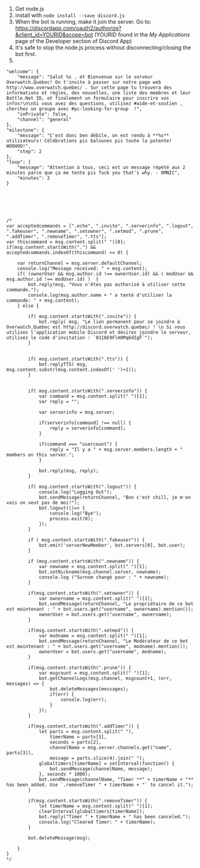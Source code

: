 1. Get node.js
2. install with `node install --save discord.js`
3. When the bot is running, make it join the server. Go to: 
	https://discordapp.com/oauth2/authorize?&client_id=YOURID&scope=bot  (YOURID found in the *My Applications* page of the Developer section of Discord App)
4. It's safe to stop the node.js process without disconnecting/closing the bot first. 
5. 


	"welcome": { 
		"message": "Salut %s , et Bienvenue sur le serveur Overwatch.Quebec! On t'invite à passer sur notre page web http://www.overwatch.quebec/ . Sur cette page tu trouvera des informations et règles, des nouvelles, une liste des membres et leur Battle.Net ID, et finalement un formulaire pour inscrire vos infos!\n\nSi vous avez des questions, utilisez #aide-et-soutien , cherchez un groupe avec #pc-looking-for-group  !",
		"inPrivate": false,
		"channel": "general"
	},
	"milestone": {
		"message": "C'est donc ben débile, on est rendu à **%s** utilisateurs! Célébrations pis balounes pis toute la patente! WOOHOO!",
		"step": 2
	},
	"loop": {
		"message": "Attention à tous, ceci est un message répété aux 2 minutes parce que ça me tente pis fuck you that's why. - OMNIC",
		"minutes": 2
	}






	/*
    var acceptedcommands = [".echo", ".invite", ".serverinfo", ".logout", ".fakeuser", ".newname", ".setowner", ".setmod", ".prune", ".addTimer", ".removeTimer", ".tts"];
    var thiscommand = msg.content.split(" ")[0];
	if(msg.content.startsWith(".") && acceptedcommands.indexOf(thiscommand) >= 0) {

		var returnChannel = msg.server.defaultChannel;
		console.log("Message received: " + msg.content);
		if( (ownerUser && msg.author.id !== ownerUser.id) && ( modUser && msg.author.id !== modUser.id) )  {
			bot.reply(msg, "Vous n'êtes pas authorisé à utiliser cette commande.");
	        console.log(msg.author.name + " a tenté d'utiliser la commande: " + msg.content);
		} else {
		
			if( msg.content.startsWith(".invite")) {
				bot.reply( msg, "Le lien permanent pour se joindre à Overwatch.Quebec est http://discord.overwatch.quebec/ ! \n Si vous utilisez l'application mobile Discord et désirez joindre le serveur, utilisez le code d'invitation : `0116E9FlHOMq6dIgF`");
			}


			if( msg.content.startsWith(".tts")) {
				bot.replyTTS( msg, msg.content.substr(msg.content.indexOf(' ')+1));
			}


			if( msg.content.startsWith(".serverinfo")) {
				var command = msg.content.split(" ")[1];
				var reply = "";

				var serverinfo = msg.server;

				if(serverinfo[command] !== null) {
					reply = serverinfo[command];
				}

				if(command === "usercount") {
					reply = "Il y a " + msg.server.members.length + " members on this server.";
				}

				bot.reply(msg, reply);
			}

			if( msg.content.startsWith(".logout")) {
				console.log("Logging Out");
				bot.sendMessage(returnChannel, "Bon c'est chill, je m'en vais on veut pas de moi!");
				bot.logout(()=> {
					console.log("Bye");
					process.exit(0);
				});
			}

			if ( msg.content.startsWith(".fakeuser")) {
				bot.emit('serverNewMember', bot.servers[0], bot.user);
			}

			if (msg.content.startsWith(".newname")) {
				var newname = msg.content.split(" ")[1];
				bot.setNickname(msg.channel.server, newname);
				console.log ("Surnom changé pour : " + newname);
			}

			if(msg.content.startsWith(".setowner")) {
				var ownername = msg.content.split(" ")[1];
				bot.sendMessage(returnChannel, "Le propriétaire de ce bot est maintenant : " + bot.users.get("username", ownername).mention());
				ownerUser = bot.users.get("username", ownername);
			}

			if(msg.content.startsWith(".setmod")) {
				var modname = msg.content.split(" ")[1];
				bot.sendMessage(returnChannel, "Le Modérateur de ce bot est maintenant : " + bot.users.get("username", modname).mention());
				ownerUser = bot.users.get("username", modname);
			}

			if(msg.content.startsWith(".prune")) {
				var msgcount = msg.content.split(" ")[1];
                bot.getChannelLogs(msg.channel, msgcount+1, (err, messages) => {
                    bot.deleteMessages(messages);
                    if(err) {
                    	console.log(err);
                    }
                });
			}
			
			if(msg.content.startsWith(".addTimer")) {
				let parts = msg.content.split(" "),
					timerName = parts[1],
					seconds = parts[2],
					channelName = msg.server.channels.get("name", parts[3]),
					message = parts.slice(4).join(" ");
				globaltimers[timerName] = setInterval(function() { 
					bot.sendMessage(channelName, message);
				}, seconds * 1000);
				bot.sendMessage(channelName, "Timer **" + timerName + "** has been added. Use `.removeTimer " + timerName + "` to cancel it.");
			}
			
			if(msg.content.startsWith(".removeTimer")) {
				let timerName = msg.content.split(" ")[1];
				clearInterval(globaltimers[timerName]);
				bot.reply("Timer " + timerName + " has been canceled.");
				console.log("Cleared Timer: " + timerName);
			}

			bot.deleteMessage(msg);

		}
	}
	*/